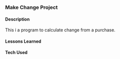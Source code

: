 ### Make Change Project

#### Description
This i a program to calculate change from a purchase.
#### Lessons Learned

#### Tech Used
